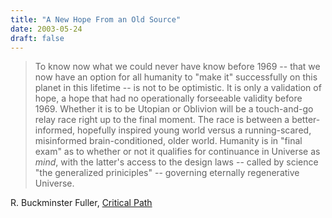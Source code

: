 ```yaml
---
title: "A New Hope From an Old Source"
date: 2003-05-24
draft: false
---
```

> To know now what we could never have know before 1969 -- that we now have an option for all humanity to "make it" successfully on this planet in this lifetime -- is not to be optimistic. It is only a validation of hope, a hope that had no operationally forseeable validity before 1969. Whether it is to be Utopian or Oblivion will be a touch-and-go relay race right up to the final moment. The race is between a better-informed, hopefully inspired young world versus a running-scared, misinformed brain-conditioned, older world. Humanity is in "final exam" as to whether or not it qualifies for continuance in Universe as _mind_, with the  latter's access to the design laws -- called by science "the generalized priniciples" -- governing eternally regenerative Universe.

R. Buckminster Fuller, [Critical Path](https://www.amazon.com/exec/obidos/tg/detail/-/0312174918)